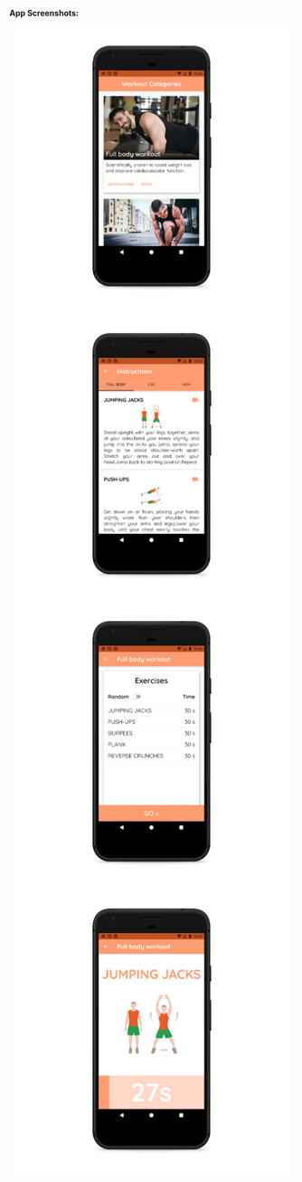 
<p><strong>App Screenshots:</strong>&nbsp;</p>

![](Screenshots/Screenshot_1594717551_pixel_quite_black_portrait.png)
![](Screenshots/Screenshot_1594717559_pixel_quite_black_portrait.png)
![](Screenshots/Screenshot_1594717567_pixel_quite_black_portrait.png)
![](Screenshots/Screenshot_1594717573_pixel_quite_black_portrait.png)

